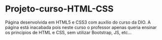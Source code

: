 # Projeto-curso-HTML-CSS
Página desenvolvida em HTML5 e CSS3 com auxílio do curso da DIO. A página está inacabada pois neste curso o professor apenas queria ensinar os princípios de HTML e CSS, sem utilizar Bootstrap, JS, etc...
